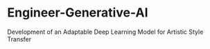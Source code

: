 # Engineer-Generative-AI
Development of an Adaptable Deep Learning Model for Artistic Style Transfer
